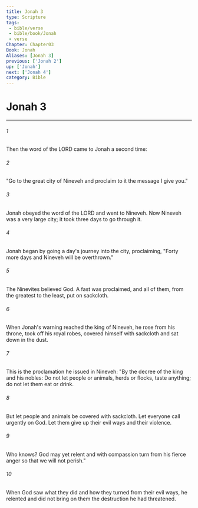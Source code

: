 ```yaml
---
title: Jonah 3
type: Scripture
tags:
 - bible/verse
 - bible/book/Jonah
 - verse
Chapter: Chapter03
Book: Jonah
Aliases: [Jonah 3]
previous: ['Jonah 2']
up: ['Jonah']
next: ['Jonah 4']
category: Bible
---
```

# Jonah 3

***


###### 1 
Then the word of the LORD came to Jonah a second time: 

###### 2 
"Go to the great city of Nineveh and proclaim to it the message I give you." 

###### 3 
Jonah obeyed the word of the LORD and went to Nineveh. Now Nineveh was a very large city; it took three days to go through it. 

###### 4 
Jonah began by going a day's journey into the city, proclaiming, "Forty more days and Nineveh will be overthrown." 

###### 5 
The Ninevites believed God. A fast was proclaimed, and all of them, from the greatest to the least, put on sackcloth. 

###### 6 
When Jonah's warning reached the king of Nineveh, he rose from his throne, took off his royal robes, covered himself with sackcloth and sat down in the dust. 

###### 7 
This is the proclamation he issued in Nineveh: "By the decree of the king and his nobles: Do not let people or animals, herds or flocks, taste anything; do not let them eat or drink. 

###### 8 
But let people and animals be covered with sackcloth. Let everyone call urgently on God. Let them give up their evil ways and their violence. 

###### 9 
Who knows? God may yet relent and with compassion turn from his fierce anger so that we will not perish." 

###### 10 
When God saw what they did and how they turned from their evil ways, he relented and did not bring on them the destruction he had threatened. 

